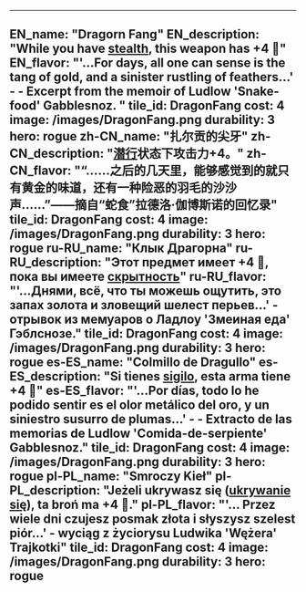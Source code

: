 ---

EN_name: "Dragorn Fang"
EN_description: "While you have <u>stealth</u>, this weapon has +4 🔸"
EN_flavor: "'...For days, all one can sense is the tang of gold, and a sinister rustling of feathers...' -  - Excerpt from the memoir of Ludlow 'Snake-food' Gabblesnoz. "
tile_id: DragonFang
cost: 4
image: /images/DragonFang.png
durability: 3
hero: rogue
zh-CN_name: "扎尔贡的尖牙"
zh-CN_description: "<u>潜行</u>状态下攻击力+4。"
zh-CN_flavor: "“……之后的几天里，能够感觉到的就只有黄金的味道，还有一种险恶的羽毛的沙沙声……”——摘自“蛇食”拉德洛·伽博斯诺的回忆录"
tile_id: DragonFang
cost: 4
image: /images/DragonFang.png
durability: 3
hero: rogue
ru-RU_name: "Клык Драгорна"
ru-RU_description: "Этот предмет имеет +4 🔸, пока вы имеете <u>скрытность</u>"
ru-RU_flavor: "'...Днями, всё, что ты можешь ощутить, это запах золота и зловещий шелест перьев...' - отрывок из мемуаров о Ладлоу 'Змеиная еда' Гэблснозе."
tile_id: DragonFang
cost: 4
image: /images/DragonFang.png
durability: 3
hero: rogue
es-ES_name: "Colmillo de Dragullo"
es-ES_description: "Si tienes <u>sigilo</u>, esta arma tiene +4 🔸"
es-ES_flavor: "'...Por días, todo lo he podido sentir es el olor metálico del oro, y un siniestro susurro de plumas...' -  - Extracto de las memorias de Ludlow 'Comida-de-serpiente' Gabblesnoz."
tile_id: DragonFang
cost: 4
image: /images/DragonFang.png
durability: 3
hero: rogue
pl-PL_name: "Smroczy Kieł"
pl-PL_description: "Jeżeli ukrywasz się (<u>ukrywanie się</u>), ta broń ma +4 🔸."
pl-PL_flavor: "'... Przez wiele dni czujesz posmak złota i słyszysz szelest piór...' - wyciąg z życiorysu Ludwika 'Wężera' Trajkotki"
tile_id: DragonFang
cost: 4
image: /images/DragonFang.png
durability: 3
hero: rogue
---